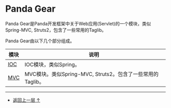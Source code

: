  Panda Gear
=================

Panda Gear是Panda开发框架中关于Web应用(Servlet)的一个模块，类似Spring-MVC, Struts2，包含了一些常用的Taglib。


Panda Gear由以下几个部分组成。

 | 模块                      | 说明                                                                      |
 |---------------------------|---------------------------------------------------------------------------|
 | [IOC](ioc/ioc_zh.md)     | IOC模块，类似Spring。   |
 | [MVC](mvc/mvc_zh.md)     | MVC模块。类似Spring-MVC, Struts2。包含了一些常用的Taglib。 |




---

 - [返回上一层 ↑](../index_zh.md)
